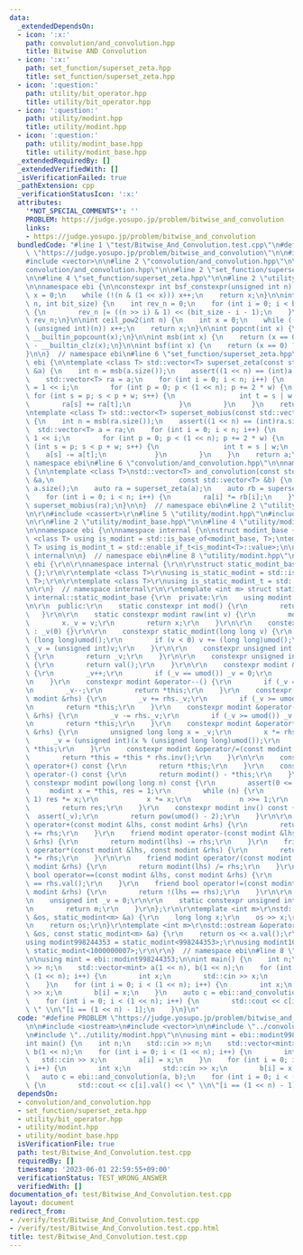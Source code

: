 ```yaml
---
data:
  _extendedDependsOn:
  - icon: ':x:'
    path: convolution/and_convolution.hpp
    title: Bitwise AND Convolution
  - icon: ':x:'
    path: set_function/superset_zeta.hpp
    title: set_function/superset_zeta.hpp
  - icon: ':question:'
    path: utility/bit_operator.hpp
    title: utility/bit_operator.hpp
  - icon: ':question:'
    path: utility/modint.hpp
    title: utility/modint.hpp
  - icon: ':question:'
    path: utility/modint_base.hpp
    title: utility/modint_base.hpp
  _extendedRequiredBy: []
  _extendedVerifiedWith: []
  _isVerificationFailed: true
  _pathExtension: cpp
  _verificationStatusIcon: ':x:'
  attributes:
    '*NOT_SPECIAL_COMMENTS*': ''
    PROBLEM: https://judge.yosupo.jp/problem/bitwise_and_convolution
    links:
    - https://judge.yosupo.jp/problem/bitwise_and_convolution
  bundledCode: "#line 1 \"test/Bitwise_And_Convolution.test.cpp\"\n#define PROBLEM\
    \ \"https://judge.yosupo.jp/problem/bitwise_and_convolution\"\n\n#include <iostream>\n\
    #include <vector>\n\n#line 2 \"convolution/and_convolution.hpp\"\n\n#line 4 \"\
    convolution/and_convolution.hpp\"\n\n#line 2 \"set_function/superset_zeta.hpp\"\
    \n\n#line 4 \"set_function/superset_zeta.hpp\"\n\n#line 2 \"utility/bit_operator.hpp\"\
    \n\nnamespace ebi {\n\nconstexpr int bsf_constexpr(unsigned int n) {\n    int\
    \ x = 0;\n    while (!(n & (1 << x))) x++;\n    return x;\n}\n\nint bit_reverse(int\
    \ n, int bit_size) {\n    int rev_n = 0;\n    for (int i = 0; i < bit_size; i++)\
    \ {\n        rev_n |= ((n >> i) & 1) << (bit_size - i - 1);\n    }\n    return\
    \ rev_n;\n}\n\nint ceil_pow2(int n) {\n    int x = 0;\n    while ((1U << x) <\
    \ (unsigned int)(n)) x++;\n    return x;\n}\n\nint popcnt(int x) {\n    return\
    \ __builtin_popcount(x);\n}\n\nint msb(int x) {\n    return (x == 0) ? -1 : 31\
    \ - __builtin_clz(x);\n}\n\nint bsf(int x) {\n    return (x == 0) ? -1 : __builtin_ctz(x);\n\
    }\n\n}  // namespace ebi\n#line 6 \"set_function/superset_zeta.hpp\"\n\nnamespace\
    \ ebi {\n\ntemplate <class T> std::vector<T> superset_zeta(const std::vector<T>\
    \ &a) {\n    int n = msb(a.size());\n    assert((1 << n) == (int)a.size());\n\
    \    std::vector<T> ra = a;\n    for (int i = 0; i < n; i++) {\n        int w\
    \ = 1 << i;\n        for (int p = 0; p < (1 << n); p += 2 * w) {\n           \
    \ for (int s = p; s < p + w; s++) {\n                int t = s | w;\n        \
    \        ra[s] += ra[t];\n            }\n        }\n    }\n    return ra;\n}\n\
    \ntemplate <class T> std::vector<T> superset_mobius(const std::vector<T> &ra)\
    \ {\n    int n = msb(ra.size());\n    assert((1 << n) == (int)ra.size());\n  \
    \  std::vector<T> a = ra;\n    for (int i = 0; i < n; i++) {\n        int w =\
    \ 1 << i;\n        for (int p = 0; p < (1 << n); p += 2 * w) {\n            for\
    \ (int s = p; s < p + w; s++) {\n                int t = s | w;\n            \
    \    a[s] -= a[t];\n            }\n        }\n    }\n    return a;\n}\n\n}  //\
    \ namespace ebi\n#line 6 \"convolution/and_convolution.hpp\"\n\nnamespace ebi\
    \ {\n\ntemplate <class T>\nstd::vector<T> and_convolution(const std::vector<T>\
    \ &a,\n                               const std::vector<T> &b) {\n    int n =\
    \ a.size();\n    auto ra = superset_zeta(a);\n    auto rb = superset_zeta(b);\n\
    \    for (int i = 0; i < n; i++) {\n        ra[i] *= rb[i];\n    }\n    return\
    \ superset_mobius(ra);\n}\n\n}  // namespace ebi\n#line 2 \"utility/modint.hpp\"\
    \n\r\n#include <cassert>\r\n#line 5 \"utility/modint.hpp\"\n#include <type_traits>\r\
    \n\r\n#line 2 \"utility/modint_base.hpp\"\n\n#line 4 \"utility/modint_base.hpp\"\
    \n\nnamespace ebi {\n\nnamespace internal {\n\nstruct modint_base {};\n\ntemplate\
    \ <class T> using is_modint = std::is_base_of<modint_base, T>;\ntemplate <class\
    \ T> using is_modint_t = std::enable_if_t<is_modint<T>::value>;\n\n}  // namespace\
    \ internal\n\n}  // namespace ebi\n#line 8 \"utility/modint.hpp\"\n\r\nnamespace\
    \ ebi {\r\n\r\nnamespace internal {\r\n\r\nstruct static_modint_base : modint_base\
    \ {};\r\n\r\ntemplate <class T>\r\nusing is_static_modint = std::is_base_of<internal::static_modint_base,\
    \ T>;\r\n\r\ntemplate <class T>\r\nusing is_static_modint_t = std::enable_if_t<is_static_modint<T>::value>;\r\
    \n\r\n}  // namespace internal\r\n\r\ntemplate <int m> struct static_modint :\
    \ internal::static_modint_base {\r\n  private:\r\n    using modint = static_modint;\r\
    \n\r\n  public:\r\n    static constexpr int mod() {\r\n        return m;\r\n \
    \   }\r\n\r\n    static constexpr modint raw(int v) {\r\n        modint x;\r\n\
    \        x._v = v;\r\n        return x;\r\n    }\r\n\r\n    constexpr static_modint()\
    \ : _v(0) {}\r\n\r\n    constexpr static_modint(long long v) {\r\n        v %=\
    \ (long long)umod();\r\n        if (v < 0) v += (long long)umod();\r\n       \
    \ _v = (unsigned int)v;\r\n    }\r\n\r\n    constexpr unsigned int val() const\
    \ {\r\n        return _v;\r\n    }\r\n\r\n    constexpr unsigned int value() const\
    \ {\r\n        return val();\r\n    }\r\n\r\n    constexpr modint &operator++()\
    \ {\r\n        _v++;\r\n        if (_v == umod()) _v = 0;\r\n        return *this;\r\
    \n    }\r\n    constexpr modint &operator--() {\r\n        if (_v == 0) _v = umod();\r\
    \n        _v--;\r\n        return *this;\r\n    }\r\n    constexpr modint &operator+=(const\
    \ modint &rhs) {\r\n        _v += rhs._v;\r\n        if (_v >= umod()) _v -= umod();\r\
    \n        return *this;\r\n    }\r\n    constexpr modint &operator-=(const modint\
    \ &rhs) {\r\n        _v -= rhs._v;\r\n        if (_v >= umod()) _v += umod();\r\
    \n        return *this;\r\n    }\r\n    constexpr modint &operator*=(const modint\
    \ &rhs) {\r\n        unsigned long long x = _v;\r\n        x *= rhs._v;\r\n  \
    \      _v = (unsigned int)(x % (unsigned long long)umod());\r\n        return\
    \ *this;\r\n    }\r\n    constexpr modint &operator/=(const modint &rhs) {\r\n\
    \        return *this = *this * rhs.inv();\r\n    }\r\n\r\n    constexpr modint\
    \ operator+() const {\r\n        return *this;\r\n    }\r\n    constexpr modint\
    \ operator-() const {\r\n        return modint() - *this;\r\n    }\r\n\r\n   \
    \ constexpr modint pow(long long n) const {\r\n        assert(0 <= n);\r\n   \
    \     modint x = *this, res = 1;\r\n        while (n) {\r\n            if (n &\
    \ 1) res *= x;\r\n            x *= x;\r\n            n >>= 1;\r\n        }\r\n\
    \        return res;\r\n    }\r\n    constexpr modint inv() const {\r\n      \
    \  assert(_v);\r\n        return pow(umod() - 2);\r\n    }\r\n\r\n    friend modint\
    \ operator+(const modint &lhs, const modint &rhs) {\r\n        return modint(lhs)\
    \ += rhs;\r\n    }\r\n    friend modint operator-(const modint &lhs, const modint\
    \ &rhs) {\r\n        return modint(lhs) -= rhs;\r\n    }\r\n    friend modint\
    \ operator*(const modint &lhs, const modint &rhs) {\r\n        return modint(lhs)\
    \ *= rhs;\r\n    }\r\n\r\n    friend modint operator/(const modint &lhs, const\
    \ modint &rhs) {\r\n        return modint(lhs) /= rhs;\r\n    }\r\n    friend\
    \ bool operator==(const modint &lhs, const modint &rhs) {\r\n        return lhs.val()\
    \ == rhs.val();\r\n    }\r\n    friend bool operator!=(const modint &lhs, const\
    \ modint &rhs) {\r\n        return !(lhs == rhs);\r\n    }\r\n\r\n  private:\r\
    \n    unsigned int _v = 0;\r\n\r\n    static constexpr unsigned int umod() {\r\
    \n        return m;\r\n    }\r\n};\r\n\r\ntemplate <int m>\r\nstd::istream &operator>>(std::istream\
    \ &os, static_modint<m> &a) {\r\n    long long x;\r\n    os >> x;\r\n    a = x;\r\
    \n    return os;\r\n}\r\ntemplate <int m>\r\nstd::ostream &operator<<(std::ostream\
    \ &os, const static_modint<m> &a) {\r\n    return os << a.val();\r\n}\r\n\r\n\
    using modint998244353 = static_modint<998244353>;\r\nusing modint1000000007 =\
    \ static_modint<1000000007>;\r\n\r\n}  // namespace ebi\n#line 8 \"test/Bitwise_And_Convolution.test.cpp\"\
    \n\nusing mint = ebi::modint998244353;\n\nint main() {\n    int n;\n    std::cin\
    \ >> n;\n    std::vector<mint> a(1 << n), b(1 << n);\n    for (int i = 0; i <\
    \ (1 << n); i++) {\n        int x;\n        std::cin >> x;\n        a[i] = x;\n\
    \    }\n    for (int i = 0; i < (1 << n); i++) {\n        int x;\n        std::cin\
    \ >> x;\n        b[i] = x;\n    }\n    auto c = ebi::and_convolution(a, b);\n\
    \    for (int i = 0; i < (1 << n); i++) {\n        std::cout << c[i].val() <<\
    \ \" \\n\"[i == (1 << n) - 1];\n    }\n}\n"
  code: "#define PROBLEM \"https://judge.yosupo.jp/problem/bitwise_and_convolution\"\
    \n\n#include <iostream>\n#include <vector>\n\n#include \"../convolution/and_convolution.hpp\"\
    \n#include \"../utility/modint.hpp\"\n\nusing mint = ebi::modint998244353;\n\n\
    int main() {\n    int n;\n    std::cin >> n;\n    std::vector<mint> a(1 << n),\
    \ b(1 << n);\n    for (int i = 0; i < (1 << n); i++) {\n        int x;\n     \
    \   std::cin >> x;\n        a[i] = x;\n    }\n    for (int i = 0; i < (1 << n);\
    \ i++) {\n        int x;\n        std::cin >> x;\n        b[i] = x;\n    }\n \
    \   auto c = ebi::and_convolution(a, b);\n    for (int i = 0; i < (1 << n); i++)\
    \ {\n        std::cout << c[i].val() << \" \\n\"[i == (1 << n) - 1];\n    }\n}"
  dependsOn:
  - convolution/and_convolution.hpp
  - set_function/superset_zeta.hpp
  - utility/bit_operator.hpp
  - utility/modint.hpp
  - utility/modint_base.hpp
  isVerificationFile: true
  path: test/Bitwise_And_Convolution.test.cpp
  requiredBy: []
  timestamp: '2023-06-01 22:59:55+09:00'
  verificationStatus: TEST_WRONG_ANSWER
  verifiedWith: []
documentation_of: test/Bitwise_And_Convolution.test.cpp
layout: document
redirect_from:
- /verify/test/Bitwise_And_Convolution.test.cpp
- /verify/test/Bitwise_And_Convolution.test.cpp.html
title: test/Bitwise_And_Convolution.test.cpp
---
```


